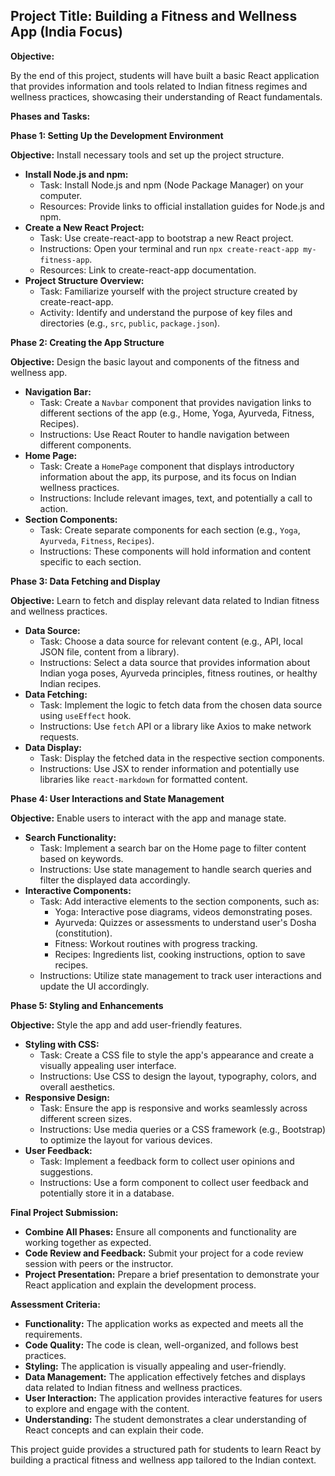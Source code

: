 ## Project Title: Building a Fitness and Wellness App (India Focus)

**Objective:**

By the end of this project, students will have built a basic React application that provides information and tools related to Indian fitness regimes and wellness practices, showcasing their understanding of React fundamentals.

**Phases and Tasks:**

**Phase 1: Setting Up the Development Environment**

**Objective:** Install necessary tools and set up the project structure.

* **Install Node.js and npm:**
    * Task: Install Node.js and npm (Node Package Manager) on your computer.
    * Resources: Provide links to official installation guides for Node.js and npm.
* **Create a New React Project:**
    * Task: Use create-react-app to bootstrap a new React project.
    * Instructions: Open your terminal and run `npx create-react-app my-fitness-app`.
    * Resources: Link to create-react-app documentation.
* **Project Structure Overview:**
    * Task: Familiarize yourself with the project structure created by create-react-app.
    * Activity: Identify and understand the purpose of key files and directories (e.g., `src`, `public`, `package.json`).

**Phase 2: Creating the App Structure**

**Objective:** Design the basic layout and components of the fitness and wellness app.

* **Navigation Bar:**
    * Task: Create a `Navbar` component that provides navigation links to different sections of the app (e.g., Home, Yoga, Ayurveda, Fitness, Recipes).
    * Instructions: Use React Router to handle navigation between different components.
* **Home Page:**
    * Task: Create a `HomePage` component that displays introductory information about the app, its purpose, and its focus on Indian wellness practices.
    * Instructions: Include relevant images, text, and potentially a call to action.
* **Section Components:**
    * Task: Create separate components for each section (e.g., `Yoga`, `Ayurveda`, `Fitness`, `Recipes`).
    * Instructions: These components will hold information and content specific to each section.

**Phase 3: Data Fetching and Display**

**Objective:** Learn to fetch and display relevant data related to Indian fitness and wellness practices.

* **Data Source:**
    * Task: Choose a data source for relevant content (e.g., API, local JSON file, content from a library).
    * Instructions: Select a data source that provides information about Indian yoga poses, Ayurveda principles, fitness routines, or healthy Indian recipes.
* **Data Fetching:**
    * Task: Implement the logic to fetch data from the chosen data source using `useEffect` hook.
    * Instructions: Use `fetch` API or a library like Axios to make network requests.
* **Data Display:**
    * Task: Display the fetched data in the respective section components.
    * Instructions: Use JSX to render information and potentially use libraries like `react-markdown` for formatted content.

**Phase 4: User Interactions and State Management**

**Objective:**  Enable users to interact with the app and manage state.

* **Search Functionality:**
    * Task: Implement a search bar on the Home page to filter content based on keywords.
    * Instructions: Use state management to handle search queries and filter the displayed data accordingly.
* **Interactive Components:**
    * Task: Add interactive elements to the section components, such as:
        * Yoga:  Interactive pose diagrams, videos demonstrating poses.
        * Ayurveda:  Quizzes or assessments to understand user's Dosha (constitution).
        * Fitness:  Workout routines with progress tracking.
        * Recipes:  Ingredients list, cooking instructions, option to save recipes.
    * Instructions: Utilize state management to track user interactions and update the UI accordingly.

**Phase 5: Styling and Enhancements**

**Objective:** Style the app and add user-friendly features.

* **Styling with CSS:**
    * Task: Create a CSS file to style the app's appearance and create a visually appealing user interface.
    * Instructions: Use CSS to design the layout, typography, colors, and overall aesthetics.
* **Responsive Design:**
    * Task: Ensure the app is responsive and works seamlessly across different screen sizes.
    * Instructions: Use media queries or a CSS framework (e.g., Bootstrap) to optimize the layout for various devices.
* **User Feedback:**
    * Task: Implement a feedback form to collect user opinions and suggestions.
    * Instructions: Use a form component to collect user feedback and potentially store it in a database.

**Final Project Submission:**

* **Combine All Phases:** Ensure all components and functionality are working together as expected.
* **Code Review and Feedback:** Submit your project for a code review session with peers or the instructor.
* **Project Presentation:** Prepare a brief presentation to demonstrate your React application and explain the development process.

**Assessment Criteria:**

* **Functionality:** The application works as expected and meets all the requirements.
* **Code Quality:** The code is clean, well-organized, and follows best practices.
* **Styling:** The application is visually appealing and user-friendly.
* **Data Management:** The application effectively fetches and displays data related to Indian fitness and wellness practices.
* **User Interaction:** The application provides interactive features for users to explore and engage with the content.
* **Understanding:** The student demonstrates a clear understanding of React concepts and can explain their code.

This project guide provides a structured path for students to learn React by building a practical fitness and wellness app tailored to the Indian context. 
